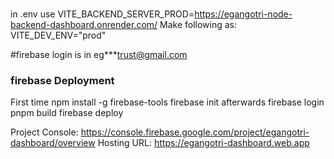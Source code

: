 ### 

in .env use
VITE_BACKEND_SERVER_PROD=https://egangotri-node-backend-dashboard.onrender.com/
Make following as:
VITE_DEV_ENV="prod"


#firebase login is in eg***trust@gmail.com
### firebase Deployment
First time
 npm install -g firebase-tools
 firebase init 
afterwards
firebase login
pnpm build
firebase deploy

Project Console: https://console.firebase.google.com/project/egangotri-dashboard/overview
Hosting URL: https://egangotri-dashboard.web.app